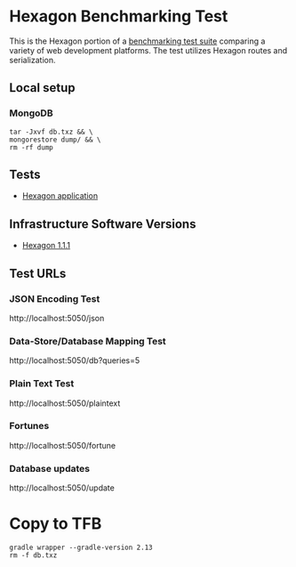 
# Hexagon Benchmarking Test

This is the Hexagon portion of a [benchmarking test suite](../) comparing a variety of web
development platforms. The test utilizes Hexagon routes and serialization.


## Local setup
    
### MongoDB

    tar -Jxvf db.txz && \
    mongorestore dump/ && \
    rm -rf dump
    

## Tests

* [Hexagon application](/src/main/java/co/there4/hexagon/Benchmark.java)


## Infrastructure Software Versions

* [Hexagon 1.1.1](http://there4.co/hexagon)


## Test URLs

### JSON Encoding Test

http://localhost:5050/json

### Data-Store/Database Mapping Test

http://localhost:5050/db?queries=5

### Plain Text Test

http://localhost:5050/plaintext

### Fortunes

http://localhost:5050/fortune

### Database updates

http://localhost:5050/update

# Copy to TFB

    gradle wrapper --gradle-version 2.13
    rm -f db.txz
